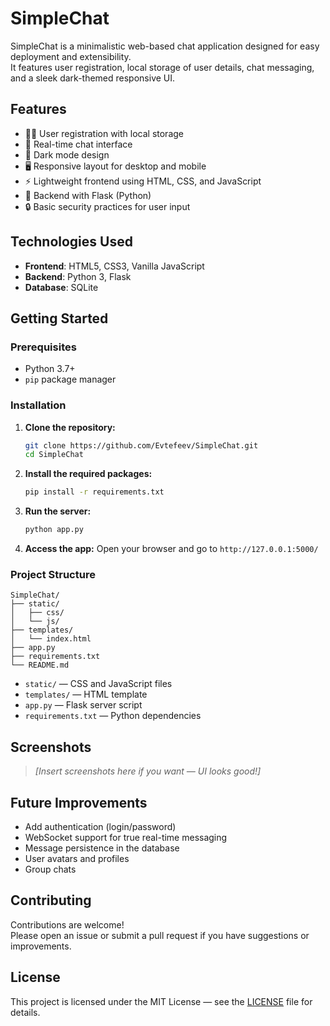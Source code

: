# SimpleChat

SimpleChat is a minimalistic web-based chat application designed for easy deployment and extensibility.  
It features user registration, local storage of user details, chat messaging, and a sleek dark-themed responsive UI.

## Features

- 🧑‍💻 User registration with local storage
- 💬 Real-time chat interface
- 🌙 Dark mode design
- 🖥️ Responsive layout for desktop and mobile
- ⚡ Lightweight frontend using HTML, CSS, and JavaScript
- 💄 Backend with Flask (Python)
- 🔒 Basic security practices for user input

## Technologies Used

- **Frontend**: HTML5, CSS3, Vanilla JavaScript
- **Backend**: Python 3, Flask
- **Database**: SQLite

## Getting Started

### Prerequisites

- Python 3.7+
- `pip` package manager

### Installation

1. **Clone the repository:**
   ```bash
   git clone https://github.com/Evtefeev/SimpleChat.git
   cd SimpleChat
   ```

2. **Install the required packages:**
   ```bash
   pip install -r requirements.txt
   ```

3. **Run the server:**
   ```bash
   python app.py
   ```

4. **Access the app:**
   Open your browser and go to `http://127.0.0.1:5000/`

### Project Structure

```
SimpleChat/
├── static/
│   ├── css/
│   └── js/
├── templates/
│   └── index.html
├── app.py
├── requirements.txt
└── README.md
```

- `static/` — CSS and JavaScript files
- `templates/` — HTML template
- `app.py` — Flask server script
- `requirements.txt` — Python dependencies

## Screenshots

> _[Insert screenshots here if you want — UI looks good!]_

## Future Improvements

- Add authentication (login/password)
- WebSocket support for true real-time messaging
- Message persistence in the database
- User avatars and profiles
- Group chats

## Contributing

Contributions are welcome!  
Please open an issue or submit a pull request if you have suggestions or improvements.

## License

This project is licensed under the MIT License — see the [LICENSE](LICENSE) file for details.


